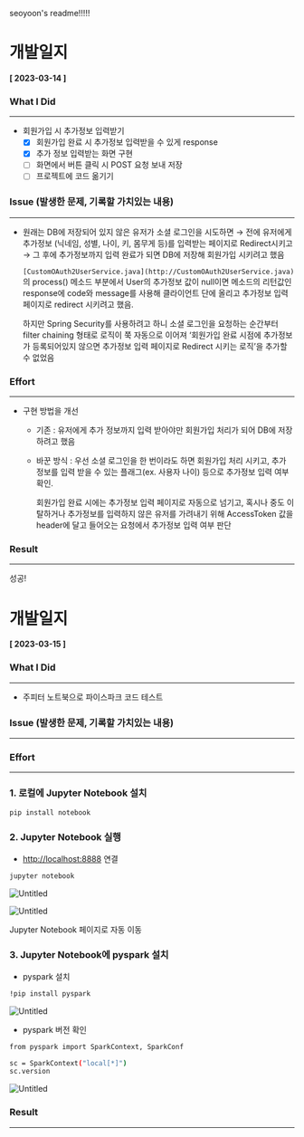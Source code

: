 seoyoon's readme!!!!!

# 개발일지

**[ 2023-03-14 ]**

### What I Did
---
- 회원가입 시 추가정보 입력받기
    - [x]  회원가입 완료 시 추가정보 입력받을 수 있게 response
    - [x]  추가 정보 입력받는 화면 구현
    - [ ]  화면에서 버튼 클릭 시 POST 요청 보내 저장
    - [ ]  프로젝트에 코드 옮기기

### Issue (발생한 문제, 기록할 가치있는 내용)
---

- 원래는 DB에 저장되어 있지 않은 유저가 소셜 로그인을 시도하면 → 전에 유저에게 추가정보 (닉네임, 성별, 나이, 키, 몸무게 등)를 입력받는 페이지로 Redirect시키고 → 그 후에 추가정보까지 입력 완료가 되면 DB에 저장해 회원가입 시키려고 했음
    
    `[CustomOAuth2UserService.java](http://CustomOAuth2UserService.java)` 의 process() 메소드 부분에서 User의 추가정보 값이 null이면 메소드의 리턴값인 response에 code와 message를 사용해 클라이언트 단에 올리고 추가정보 입력 페이지로 redirect 시키려고 했음. 
    
    하지만 Spring Security를 사용하려고 하니 소셜 로그인을 요청하는 순간부터 filter chaining 형태로 로직이 쭉 자동으로 이어져 ‘회원가입 완료 시점에 추가정보가 등록되어있지 않으면 추가정보 입력 페이지로 Redirect 시키는 로직’을 추가할 수 없었음


### Effort
---
- 구현 방법을 개선
    - 기존 : 유저에게 추가 정보까지 입력 받아야만 회원가입 처리가 되어 DB에 저장하려고 했음
    - 바꾼 방식 : 우선 소셜 로그인을 한 번이라도 하면 회원가입 처리 시키고, 추가 정보를 입력 받을 수 있는 플래그(ex. 사용자 나이) 등으로 추가정보 입력 여부 확인.
        
        회원가입 완료 시에는 추가정보 입력 페이지로 자동으로 넘기고, 혹시나 중도 이탈하거나 추가정보를 입력하지 않은 유저를 가려내기 위해 AccessToken 값을 header에 달고 들어오는 요청에서 추가정보 입력 여부 판단


### Result
---
성공!


# 개발일지

**[ 2023-03-15 ]**

### What I Did
---
- 주피터 노트북으로 파이스파크 코드 테스트

### Issue (발생한 문제, 기록할 가치있는 내용)
---


### Effort
---
### 1. 로컬에 Jupyter Notebook 설치

```bash
pip install notebook
```

### 2. Jupyter Notebook 실행

- [http://localhost:8888](http://localhost:8888) 연결

```bash
jupyter notebook
```

![Untitled](https://s3-us-west-2.amazonaws.com/secure.notion-static.com/8b6f55a7-5b92-40e0-9d6a-5666be9a6913/Untitled.png)

![Untitled](https://s3-us-west-2.amazonaws.com/secure.notion-static.com/0c60e1dd-3ff0-401b-aee5-708e6a584a9e/Untitled.png)

Jupyter Notebook 페이지로 자동 이동

### 3. Jupyter Notebook에 pyspark 설치

- pyspark 설치

```bash
!pip install pyspark
```

![Untitled](https://s3-us-west-2.amazonaws.com/secure.notion-static.com/ea9ce217-d336-431e-8317-cc6c0f402acd/Untitled.png)

- pyspark 버전 확인

```bash
from pyspark import SparkContext, SparkConf

sc = SparkContext("local[*]")
sc.version
```

![Untitled](https://s3-us-west-2.amazonaws.com/secure.notion-static.com/abda54cb-01b5-4a3b-bfe3-3cfabd58beef/Untitled.png)


### Result
---
